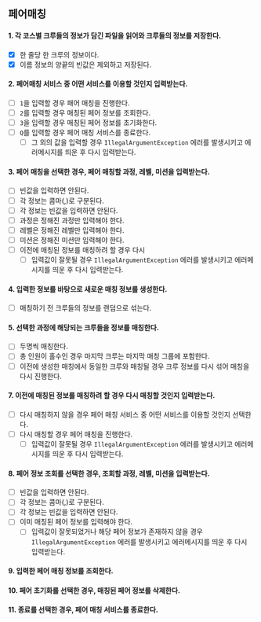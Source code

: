 ## 페어매칭

#### 1. 각 코스별 크루들의 정보가 담긴 파일을 읽어와 크루들의 정보를 저장한다.
- [x] 한 줄당 한 크루의 정보이다.
- [x] 이름 정보의 양끝의 빈값은 제외하고 저장된다.

#### 2. 페어매칭 서비스 중 어떤 서비스를 이용할 것인지 입력받는다.
- [ ] `1`을 입력할 경우 패어 매칭을 진행한다.
- [ ] `2`를 입력할 경우 매칭된 페어 정보를 조회한다.
- [ ] `3`을 입력할 경우 매칭된 페어 정보를 초기화한다.
- [ ] `Q`를 입력할 경우 페어 매칭 서비스를 종료한다.
  - [ ] 그 외의 값을 입력할 경우 `IllegalArgumentException` 에러를 발생시키고 에러메시지를 띄운 후 다시 입력받는다.
  
#### 3. 페어 매칭을 선택한 경우, 페어 매칭할 과정, 레벨, 미션을 입력받는다.
- [ ] 빈값을 입력하면 안된다.
- [ ] 각 정보는 콤마(,)로 구분된다.
- [ ] 각 정보는 빈값을 입력하면 안된다.
- [ ] 과정은 정해진 과정만 입력해야 한다.
- [ ] 레벨은 정해진 레벨만 입력해야 한다.
- [ ] 미션은 정해진 미션만 입력해야 한다.
- [ ] 이전에 매칭된 정보를 매칭하려 할 경우 다시 
  - [ ] 입력값이 잘못될 경우 `IllegalArgumentException` 에러를 발생시키고 에러메시지를 띄운 후 다시 입력받는다.

#### 4. 입력한 정보를 바탕으로 새로운 매칭 정보를 생성한다.
- [ ] 매칭하기 전 크루들의 정보를 랜덤으로 섞는다.

#### 5. 선택한 과정에 해당되는 크루들을 정보를 매칭한다.
- [ ] 두명씩 매칭한다.
- [ ] 총 인원이 홀수인 경우 마지막 크루는 마지막 매칭 그룹에 포함한다.
- [ ] 이전에 생성한 매칭에서 동일한 크루와 매칭될 경우 크루 정보를 다시 섞어 매칭을 다시 진행한다.

#### 7. 이전에 매칭된 정보를 매칭하려 할 경우 다시 매칭할 것인지 입력받는다.
- [ ] 다시 매칭하지 않을 경우 페어 매칭 서비스 중 어떤 서비스를 이용할 것인지 선택한다.
- [ ] 다시 매칭할 경우 페어 매칭을 진행한다.
  - [ ] 입력값이 잘못될 경우 `IllegalArgumentException` 에러를 발생시키고 에러메시지를 띄운 후 다시 입력받는다.

#### 8. 페어 정보 조회를 선택한 경우, 조회할 과정, 레벨, 미션을 입력받는다.
- [ ] 빈값을 입력하면 안된다.
- [ ] 각 정보는 콤마(,)로 구분된다.
- [ ] 각 정보는 빈값을 입력하면 안된다.
- [ ] 이미 매칭된 페어 정보를 입력해야 한다.
  - [ ] 입력값이 잘못되었거나 해당 페어 정보가 존재하지 않을 경우 `IllegalArgumentException` 에러를 발생시키고 에러메시지를 띄운 후 다시 입력받는다.

#### 9. 입력한 페어 매칭 정보를 조회한다.

#### 10. 페어 초기화를 선택한 경우, 매칭된 페어 정보를 삭제한다.

#### 11. 종료를 선택한 경우, 페어 매칭 서비스를 종료한다.
